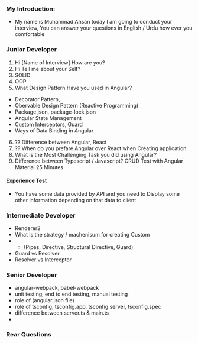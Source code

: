 ### My Introduction:
- My name is Muhammad Ahsan today I am going to conduct your interview, You can answer your questions in English / Urdu how ever you comfortable


### Junior Developer

1. Hi [Name of Interview] How are you?
2. Hi Tell me about your Self?
3. SOLID
4. OOP
5. What Design Pattern Have you used in Angular?
- Decorator Pattern,
- Obervable Design Pattern (Reactive Programming)
- Package.json, package-lock.json
- Angular State Management
- Custom Interceptors, Guard
- Ways of Data Binding in Angular
6. ?? Difference between Angular, React
7. ?? When do you prefare Angular over React when Creating application
8. What is the Most Challenging Task you did using Angular?
9. Difference between Typescript / Javascript?
CRUD Test with Angular Material 25 Minutes


#### Experience Test
- You have some data provided by API and you need to Display some other information depending on that data to client


### Intermediate Developer
- Renderer2
- What is the strategy / machenisum for creating Custom 
- - (Pipes, Directive, Structural Directive, Guard)
- Guard vs Resolver
- Resolver vs Interceptor

### Senior Developer
- angular-webpack, babel-webpack
- unit testing, end to end testing, manual testing
- role of (angular.json file)
- role of tsconfig, tsconfig.app, tsconfig.server, tsconfig.spec
- difference between server.ts & main.ts
- 


### Rear Questions

